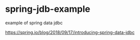 # spring-jdb-example
example of spring data jdbc

https://spring.io/blog/2018/09/17/introducing-spring-data-jdbc
